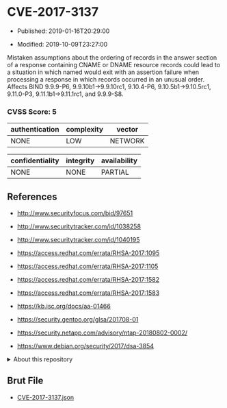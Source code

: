 # CVE-2017-3137

- Published: 2019-01-16T20:29:00

- Modified: 2019-10-09T23:27:00

Mistaken assumptions about the ordering of records in the answer section of a response containing CNAME or DNAME resource records could lead to a situation in which named would exit with an assertion failure when processing a response in which records occurred in an unusual order. Affects BIND 9.9.9-P6, 9.9.10b1->9.9.10rc1, 9.10.4-P6, 9.10.5b1->9.10.5rc1, 9.11.0-P3, 9.11.1b1->9.11.1rc1, and 9.9.9-S8.

### CVSS Score: **5**

| authentication | complexity | vector |
| --- | --- | --- |
| NONE | LOW | NETWORK |

| confidentiality | integrity | availability |
| --- | --- | --- |
| NONE | NONE | PARTIAL |

## References

* http://www.securityfocus.com/bid/97651

* http://www.securitytracker.com/id/1038258

* http://www.securitytracker.com/id/1040195

* https://access.redhat.com/errata/RHSA-2017:1095

* https://access.redhat.com/errata/RHSA-2017:1105

* https://access.redhat.com/errata/RHSA-2017:1582

* https://access.redhat.com/errata/RHSA-2017:1583

* https://kb.isc.org/docs/aa-01466

* https://security.gentoo.org/glsa/201708-01

* https://security.netapp.com/advisory/ntap-20180802-0002/

* https://www.debian.org/security/2017/dsa-3854

<details>
<summary>About this repository</summary> 

  This repository is part of the project [Live Hack CVE](https://github.com/Live-Hack-CVE). Main website can be found [www.live-hack.org](https://www.live-hack.org) 
  
  Made by [Sn0wAlice](https://github.com/Sn0wAlice) for the people that care about security and need to have a feed of the latest CVEs. Hope you enjoy it, don't forget to star the repo and follow me on [Twitter](https://twitter.com/Sn0wAlice) and [Github](https://github.com/Sn0wAlice). And that is my [personnal website](https://www.alice-snow.me/)

  - [Home Page](https://github.com/Live-Hack-CVE)
  - [Framework](https://github.com/Live-Hack-CVE/cve-framework)
  - [CVE database](https://github.com/Live-Hack-CVE/full_database)
  - [Changelog](https://github.com/Live-Hack-CVE/Changelog)
</details>

## Brut File

* [CVE-2017-3137.json](https://raw.githubusercontent.com/Live-Hack-CVE/full_database/main/cves/2017/CVE-2017-3137.json)

